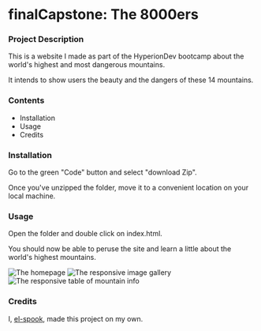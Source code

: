 # finalCapstone: The 8000ers

### Project Description

This is a website I made as part of the HyperionDev bootcamp about the world's highest and most dangerous mountains. 

It intends to show users the beauty and the dangers of these 14 mountains.

### Contents
* Installation
* Usage
* Credits

### Installation

Go to the green "Code" button and select "download Zip".

Once you've unzipped the folder, move it to a convenient location on your local machine.

### Usage

Open the folder and double click on index.html. 

You should now be able to peruse the site and learn a little about the world's highest mountains.

![The homepage](https://images.squarespace-cdn.com/content/v1/5e0dc9494d4c716d3ff361ec/1673349489488-MY5VSXQRWKQ05V96HIIT/mountains_homepage.png?format=2500w)
![The responsive image gallery](https://images.squarespace-cdn.com/content/v1/5e0dc9494d4c716d3ff361ec/1673349461036-9EBN2CQ1D2G70L8Q4OOR/mountains_gallery.png?format=1000w)
![The responsive table of mountain info](https://images.squarespace-cdn.com/content/v1/5e0dc9494d4c716d3ff361ec/1673349495976-UV301OOG5N8JRWXBDI3D/mountains_table.png?format=2500w)

### Credits

I, [el-spook](https://github.com/el-spook), made this project on my own.
